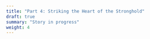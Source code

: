 ```yaml
---
title: "Part 4: Striking the Heart of the Stronghold"
draft: true
summary: "Story in progress"
weight: 4
---
```

